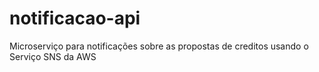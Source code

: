 # notificacao-api
Microserviço para notificações sobre as propostas de creditos usando o Serviço SNS da AWS
